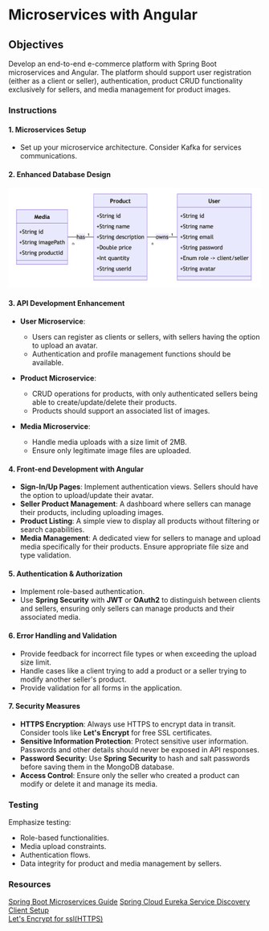 # Microservices with Angular

## Objectives

Develop an end-to-end e-commerce platform with Spring Boot microservices and Angular. The platform should support user registration (either as a client or seller), authentication, product CRUD functionality exclusively for sellers, and media management for product images.

### Instructions

#### 1. Microservices Setup

- Set up your microservice architecture. Consider Kafka for services communications.

#### 2. Enhanced Database Design

![DataBase Design](https://raw.githubusercontent.com/01-edu/public/master/subjects/java/projects/buy-01/Database-Design.png)

#### 3. API Development Enhancement

- **User Microservice**:
    - Users can register as clients or sellers, with sellers having the option to upload an avatar.
    - Authentication and profile management functions should be available.

- **Product Microservice**:
    - CRUD operations for products, with only authenticated sellers being able to create/update/delete their products.
    - Products should support an associated list of images.

- **Media Microservice**:
    - Handle media uploads with a size limit of 2MB.
    - Ensure only legitimate image files are uploaded.

#### 4. Front-end Development with Angular

- **Sign-In/Up Pages**: Implement authentication views. Sellers should have the option to upload/update their avatar.
- **Seller Product Management**: A dashboard where sellers can manage their products, including uploading images.
- **Product Listing**: A simple view to display all products without filtering or search capabilities.
- **Media Management**: A dedicated view for sellers to manage and upload media specifically for their products. Ensure appropriate file size and type validation.

#### 5. Authentication & Authorization

- Implement role-based authentication.
- Use **Spring Security** with **JWT** or **OAuth2** to distinguish between clients and sellers, ensuring only sellers can manage products and their associated media.

#### 6. Error Handling and Validation

- Provide feedback for incorrect file types or when exceeding the upload size limit.
- Handle cases like a client trying to add a product or a seller trying to modify another seller's product.
- Provide validation for all forms in the application.

#### 7. Security Measures

- **HTTPS Encryption**: Always use HTTPS to encrypt data in transit. Consider tools like **Let's Encrypt** for free SSL certificates.
- **Sensitive Information Protection**: Protect sensitive user information. Passwords and other details should never be exposed in API responses.
- **Password Security**: Use **Spring Security** to hash and salt passwords before saving them in the MongoDB database.
- **Access Control**: Ensure only the seller who created a product can modify or delete it and manage its media.

### Testing

Emphasize testing:

- Role-based functionalities.
- Media upload constraints.
- Authentication flows.
- Data integrity for product and media management by sellers.

### Resources

[Spring Boot Microservices Guide](https://spring.io/guides/tutorials/rest/)
[Spring Cloud Eureka Service Discovery Client Setup](https://www.baeldung.com/spring-cloud-netflix-eureka)  
[Let's Encrypt for ssl(HTTPS)](https://letsencrypt.org/getting-started/)
